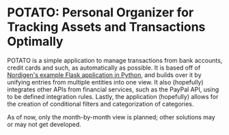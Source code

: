 # POTATO: Personal Organizer for Tracking Assets and Transactions Optimally

POTATO is a simple application to manage transactions from bank accounts, credit cards and such, as automatically as possible.
It is based off of [Nordigen's example Flask application in Python](https://github.com/nordigen/nordigen-python), and builds over it by unifying entries from multiple entities into one view.
It also (hopefully) integrates other APIs from financial services, such as the PayPal API, using to be defined integration rules.
Lastly, the application (hopefully) allows for the creation of conditional filters and categorization of categories.

As of now, only the month-by-month view is planned; other solutions may or may not get developed.
